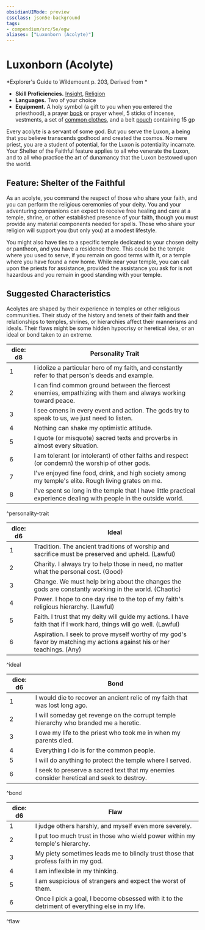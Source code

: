 ```yaml
---
obsidianUIMode: preview
cssclass: json5e-background
tags:
- compendium/src/5e/egw
aliases: ["Luxonborn (Acolyte)"]
---
```

# Luxonborn (Acolyte)
*Explorer's Guide to Wildemount p. 203, Derived from *  

- **Skill Proficiencies.** [Insight](../../5e-rules/skills.md##Insight), [Religion](../../5e-rules/skills.md##Religion)  
- **Languages.** Two of your choice  
- **Equipment.** A holy symbol (a gift to you when you entered the priesthood), a prayer [book](book.md#) or prayer wheel, 5 sticks of incense, vestments, a set of [common clothes](common-clothes.md#), and a belt [pouch](pouch.md#) containing 15 gp  

Every acolyte is a servant of some god. But you serve the Luxon, a being that you believe transcends godhood and created the cosmos. No mere priest, you are a student of potential, for the Luxon is potentiality incarnate. Your Shelter of the Faithful feature applies to all who venerate the Luxon, and to all who practice the art of dunamancy that the Luxon bestowed upon the world.

## Feature: Shelter of the Faithful

As an acolyte, you command the respect of those who share your faith, and you can perform the religious ceremonies of your deity. You and your adventuring companions can expect to receive free healing and care at a temple, shrine, or other established presence of your faith, though you must provide any material components needed for spells. Those who share your religion will support you (but only you) at a modest lifestyle.

You might also have ties to a specific temple dedicated to your chosen deity or pantheon, and you have a residence there. This could be the temple where you used to serve, if you remain on good terms with it, or a temple where you have found a new home. While near your temple, you can call upon the priests for assistance, provided the assistance you ask for is not hazardous and you remain in good standing with your temple.

## Suggested Characteristics

Acolytes are shaped by their experience in temples or other religious communities. Their study of the history and tenets of their faith and their relationships to temples, shrines, or hierarchies affect their mannerisms and ideals. Their flaws might be some hidden hypocrisy or heretical idea, or an ideal or bond taken to an extreme.

| dice: d8 | Personality Trait |
|----------|-------------------|
| 1 | I idolize a particular hero of my faith, and constantly refer to that person's deeds and example. |
| 2 | I can find common ground between the fiercest enemies, empathizing with them and always working toward peace. |
| 3 | I see omens in every event and action. The gods try to speak to us, we just need to listen. |
| 4 | Nothing can shake my optimistic attitude. |
| 5 | I quote (or misquote) sacred texts and proverbs in almost every situation. |
| 6 | I am tolerant (or intolerant) of other faiths and respect (or condemn) the worship of other gods. |
| 7 | I've enjoyed fine food, drink, and high society among my temple's elite. Rough living grates on me. |
| 8 | I've spent so long in the temple that I have little practical experience dealing with people in the outside world. |
^personality-trait

| dice: d6 | Ideal |
|----------|-------|
| 1 | Tradition. The ancient traditions of worship and sacrifice must be preserved and upheld. (Lawful) |
| 2 | Charity. I always try to help those in need, no matter what the personal cost. (Good) |
| 3 | Change. We must help bring about the changes the gods are constantly working in the world. (Chaotic) |
| 4 | Power. I hope to one day rise to the top of my faith's religious hierarchy. (Lawful) |
| 5 | Faith. I trust that my deity will guide my actions. I have faith that if I work hard, things will go well. (Lawful) |
| 6 | Aspiration. I seek to prove myself worthy of my god's favor by matching my actions against his or her teachings. (Any) |
^ideal

| dice: d6 | Bond |
|----------|------|
| 1 | I would die to recover an ancient relic of my faith that was lost long ago. |
| 2 | I will someday get revenge on the corrupt temple hierarchy who branded me a heretic. |
| 3 | I owe my life to the priest who took me in when my parents died. |
| 4 | Everything I do is for the common people. |
| 5 | I will do anything to protect the temple where I served. |
| 6 | I seek to preserve a sacred text that my enemies consider heretical and seek to destroy. |
^bond

| dice: d6 | Flaw |
|----------|------|
| 1 | I judge others harshly, and myself even more severely. |
| 2 | I put too much trust in those who wield power within my temple's hierarchy. |
| 3 | My piety sometimes leads me to blindly trust those that profess faith in my god. |
| 4 | I am inflexible in my thinking. |
| 5 | I am suspicious of strangers and expect the worst of them. |
| 6 | Once I pick a goal, I become obsessed with it to the detriment of everything else in my life. |
^flaw